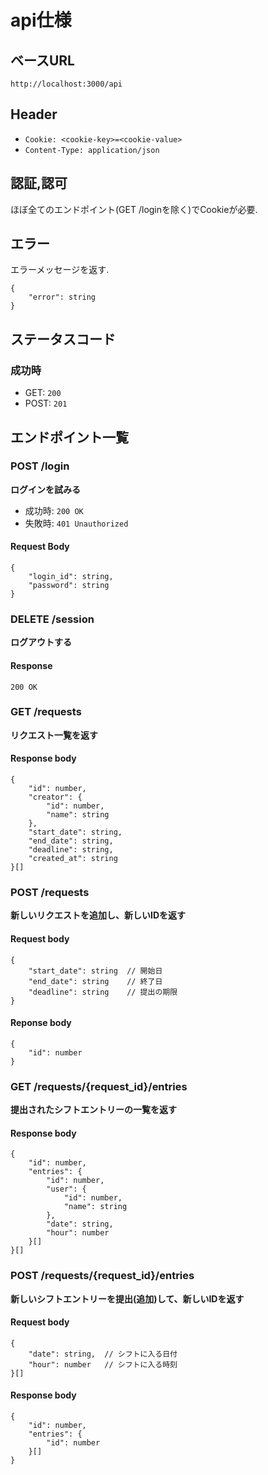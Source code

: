 # api仕様

## ベースURL
`http://localhost:3000/api`

## Header
- `Cookie: <cookie-key>=<cookie-value>`
- `Content-Type: application/json`

## 認証,認可
ほぼ全てのエンドポイント(GET /loginを除く)でCookieが必要.

## エラー
エラーメッセージを返す.
```
{
    "error": string
}
```

## ステータスコード
### 成功時
- GET: `200`
- POST: `201`

## エンドポイント一覧

### POST /login
**ログインを試みる**
- 成功時: `200 OK`
- 失敗時: `401 Unauthorized`
#### Request Body
```
{
    "login_id": string,
    "password": string
}
```

### DELETE /session
**ログアウトする**
#### Response
`200 OK`

### GET /requests
**リクエスト一覧を返す**
#### Response body
```
{
    "id": number,
    "creator": {
        "id": number,
        "name": string
    },
    "start_date": string,
    "end_date": string,
    "deadline": string,
    "created_at": string
}[]
```

### POST /requests
**新しいリクエストを追加し、新しいIDを返す**
#### Request body
```
{
    "start_date": string  // 開始日
    "end_date": string    // 終了日
    "deadline": string    // 提出の期限
}
```
#### Reponse body
```
{
    "id": number
}
```

### GET /requests/{request_id}/entries
**提出されたシフトエントリーの一覧を返す**
#### Response body
```
{
    "id": number,
    "entries": {
        "id": number,
        "user": {
            "id": number,
            "name": string
        },
        "date": string,
        "hour": number
    }[]
}[]
```

### POST /requests/{request_id}/entries
**新しいシフトエントリーを提出(追加)して、新しいIDを返す**
#### Request body
```
{
    "date": string,  // シフトに入る日付
    "hour": number   // シフトに入る時刻
}[]
```
#### Response body
```
{
    "id": number,
    "entries": {
        "id": number
    }[]
}
```
